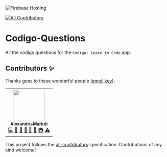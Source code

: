 ![Firebase Hosting](https://github.com/nank1ro/Codigo-Questions/workflows/Deploy%20to%20Firebase%20Storage/badge.svg)
<!-- ALL-CONTRIBUTORS-BADGE:START - Do not remove or modify this section -->
[![All Contributors](https://img.shields.io/badge/all_contributors-1-orange.svg?style=flat-square)](#contributors-)
<!-- ALL-CONTRIBUTORS-BADGE:END -->

# Codigo-Questions

All the codigo questions for the `Codigo: Learn to Code` app.

## Contributors ✨

Thanks goes to these wonderful people ([emoji key](https://allcontributors.org/docs/en/emoji-key)):

<!-- ALL-CONTRIBUTORS-LIST:START - Do not remove or modify this section -->
<!-- prettier-ignore-start -->
<!-- markdownlint-disable -->
<table>
  <tr>
    <td align="center"><a href="http://www.bestofcode.dev"><img src="https://avatars.githubusercontent.com/u/60045235?v=4?s=100" width="100px;" alt=""/><br /><sub><b>Alexandru Mariuti</b></sub></a><br /><a href="https://github.com/nank1ro/codigo-questions/commits?author=nank1ro" title="Code">💻</a> <a href="https://github.com/nank1ro/codigo-questions/issues?q=author%3Anank1ro" title="Bug reports">🐛</a> <a href="#maintenance-nank1ro" title="Maintenance">🚧</a> <a href="#question-nank1ro" title="Answering Questions">💬</a> <a href="https://github.com/nank1ro/codigo-questions/pulls?q=is%3Apr+reviewed-by%3Anank1ro" title="Reviewed Pull Requests">👀</a> <a href="https://github.com/nank1ro/codigo-questions/commits?author=nank1ro" title="Documentation">📖</a> <a href="#infra-nank1ro" title="Infrastructure (Hosting, Build-Tools, etc)">🚇</a> <a href="https://github.com/nank1ro/codigo-questions/commits?author=nank1ro" title="Tests">⚠️</a></td>
  </tr>
</table>

<!-- markdownlint-restore -->
<!-- prettier-ignore-end -->

<!-- ALL-CONTRIBUTORS-LIST:END -->

This project follows the [all-contributors](https://github.com/all-contributors/all-contributors) specification. Contributions of any kind welcome!
